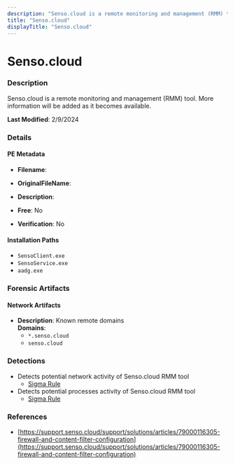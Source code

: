 ```yaml
---
description: "Senso.cloud is a remote monitoring and management (RMM) tool. More information will be added as it becomes available."
title: "Senso.cloud"
displayTitle: "Senso.cloud"
---
```




# Senso.cloud


### Description

Senso.cloud is a remote monitoring and management (RMM) tool. More information will be added as it becomes available.



**Last Modified**: 2/9/2024

### Details


#### PE Metadata
- **Filename**: 
- **OriginalFileName**: 
- **Description**: 


- **Free**: No

- **Verification**: No




#### Installation Paths
- `SensoClient.exe`
- `SensoService.exe`
- `aadg.exe`

### Forensic Artifacts




#### Network Artifacts
- **Description**: Known remote domains
<br/>**Domains**:
    - `*.senso.cloud`
    - `senso.cloud`


### Detections
- Detects potential network activity of Senso.cloud RMM tool
  - [Sigma Rule](https://github.com/magicsword-io/LOLRMM/blob/main/detections/sigma/senso.cloud_network_sigma.yml)
- Detects potential processes activity of Senso.cloud RMM tool
  - [Sigma Rule](https://github.com/magicsword-io/LOLRMM/blob/main/detections/sigma/senso.cloud_processes_sigma.yml)

### References
- [https://support.senso.cloud/support/solutions/articles/79000116305-firewall-and-content-filter-configuration](https://support.senso.cloud/support/solutions/articles/79000116305-firewall-and-content-filter-configuration)


